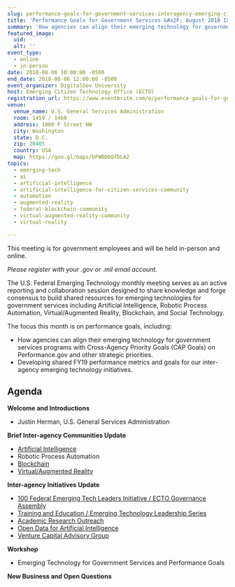 ```yaml
---
slug: performance-goals-for-government-services-interagency-emerging-citizen-technology-meeting-aug-2018
title: 'Performance Goals for Government Services &#x2F; August 2018 Inter-agency Emerging Citizen Technology Meeting'
summary: 'How agencies can align their emerging technology for government services programs with Cross-Agency Priority Goals &#40;CAP Goals&#41; on Performance&#46;gov and other strategic priorities&#46;'
featured_image:
  uid:
  alt: ''
event_type:
  - online
  - in-person
date: 2018-08-06 10:00:00 -0500
end_date: 2018-08-06 12:00:00 -0500
event_organizer: DigitalGov University
host: Emerging Citizen Technology Office (ECTO)
registration_url: https://www.eventbrite.com/e/performance-goals-for-government-services-inter-agency-emerging-citizen-technology-meeting-aug-2018-registration-48453323194
venue:
  venue_name: U.S. General Services Administration
  room: 1459 / 1460
  address: 1800 F Street NW
  city: Washington
  state: D.C.
  zip: 20405
  country: USA
  map: https://goo.gl/maps/bFWBD6QfDLA2
topics:
  - emerging-tech
  - ai
  - artificial-intelligence
  - artificial-intelligence-for-citizen-services-community
  - automation
  - augmented-reality
  - federal-blockchain-community
  - virtual-augmented-reality-community
  - virtual-reality

---
```


This meeting is for government employees and will be held in-person and online. 

_Please register with your .gov or .mil email account._

The U.S. Federal Emerging Technology monthly meeting serves as an active reporting and collaboration session designed to share knowledge and forge consensus to build shared resources for emerging technologies for government services including Artificial Intelligence, Robotic Process Automation, Virtual/Augmented Reality, Blockchain, and Social Technology.

The focus this month is on performance goals, including:

- How agencies can align their emerging technology for government services programs with Cross-Agency Priority Goals (CAP Goals) on Performance.gov and other strategic priorities.
- Developing shared FY19 performance metrics and goals for our inter-agency emerging technology initiatives.

## Agenda

**Welcome and Introductions**

- Justin Herman, U.S. General Services Administration

**Brief Inter-agency Communities Update**

- [Artificial Intelligence](https://emerging.digital.gov/artificial-intelligence/)
- Robotic Process Automation
- [Blockchain](https://emerging.digital.gov/blockchain/)
- [Virtual/Augmented Reality](https://emerging.digital.gov/virtual-reality/)

**Inter-agency Initiatives Update**

- [100 Federal Emerging Tech Leaders Initiative / ECTO Governance Assembly](https://emerging.digital.gov/100Leaders/)
- [Training and Education / Emerging Technology Leadership Series](https://emerging.digital.gov/Training/)
- [Academic Research Outreach](https://emerging.digital.gov/AcademicOutreach/)
- [Open Data for Artificial Intelligence](https://emerging.digital.gov/OpenDataforAI/)
- [Venture Capital Advisory Group](https://emerging.digital.gov/VentureCapital/)

**Workshop**

- Emerging Technology for Government Services and Performance Goals

**New Business and Open Questions**
